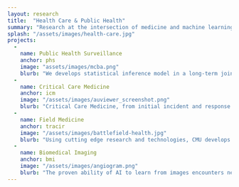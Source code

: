 ```yaml
---
layout: research
title:  "Health Care & Public Health"
summary: "Research at the intersection of medicine and machine learning. The Auton Lab works closely with clinicians at UPMC and the University of Pittsburgh to identify opportunities for AI and ML to make an impact in medical practice and clinical research. Lab history of impact in healthcare applications goes back decades. Our lab is leading the field in ways to deploy AI in ways that are clinically relevant and help save lives."
splash: "/assets/images/health-care.jpg"
projects:
  - 
    name: Public Health Surveillance
    anchor: phs
    image: "assets/images/mcba.png"
    blurb: "We develops statistical inference model in a long-term joint research collaboration with epidemiologists and infection prevention experts from the University of Pittsburgh. Our algorithms detect systematic outbreaks and identify root causes by joining disparate sources of information such as genetic tests, patient electronic health records (EHRs), and other epidemiological information. Leveraging multiple data sources, our algorithms establish corroborating evidence to support or dismiss hypothetical outbreak scenarios, both increasing detectability and speed of analysis while maintaining low false alert rates. We also perform analytics to detect and forecast new positive cases of COVID-19 using microbiological testing of wastewater and develop a systematic analysis capability that the Allegheny County Health Department will use in daily practice for public health surveillance."
  -
    name: Critical Care Medicine
    anchor: icm
    image: "/assets/images/auviewer_screenshot.png"
    blurb: "Critical Care Medicine, from initial incident and response to emergency room discharge or hospital admission in urban, rural, and field settings, is a challenging domain for machine learning. These incidents arise in routine emergency medicine operations as well as in large scale crises, inlcluding natural disasters, mass casualty incidents, emerging pandemics, and terrorist events, each putting unique demands and stresses on provision of the necessary care. The nature of the emergency involves unpredictability of demand for services, varying severity of cases, need for rapid assessment, and required persistent availability of stand-by resources. It puts a physical, cognitive and emotional strain on performers, exacerbating risk of human errors."
  -
    name: Field Medicine
    anchor: tracir
    image: "/assets/images/battlefield-health.jpg"
    blurb: "Using cutting edge research and technologies, CMU develops techniques and systems intended to rapidly triage and stabilize injuries sustained in high-risk areas, particularly the battlefield or during military operations. Automated diagnosis and detection of injuries can quickly identify problems, with the eventual goal of automatic medical kits to stabilize soldiers and victims of disasters until qualified help can arrive."
  -
    name: Biomedical Imaging
    anchor: bmi
    image: "/assets/images/angiogram.png"
    blurb: "The proven ability of AI to learn from images encounters new challenges in biomedical imaging modalities, where there is a large amount of variance between individual patients due to both anatomical structure as well as a different definitions of health for different cohorts of patients. Furthermore, videos contain rich information and potential that has yet to be fully unlocked in clinical applications. Our work focuses on supporting expert decision-making in order to improve clinical outcomes."
---
```



<!-- Notes
EDS-HAT
COVID dashboard
summary: "Hospital acquired infections are a significant yet preventable detractor of patient care. The Auton lab develops statistical models for joining disparate sources of information such as genetic tests, patient histories, geography, and other epidemiological information for detecting systematic outbreaks and identifying root cause. Leveraging multiple data sources, our algorithms establish corroborating evidence to support or dismiss hypothetical outbreak scenarios, both increasing detectability and speed of analysis while maintaining low false alert rates."
-->
